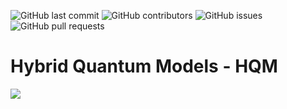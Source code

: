 ![GitHub last commit](https://img.shields.io/github/last-commit/alessandrosebastianelli/hybrid_quantum_models?style=flat-square)
![GitHub contributors](https://img.shields.io/github/contributors/alessandrosebastianelli/hybrid_quantum_models?style=flat-square)
![GitHub issues](https://img.shields.io/github/issues/alessandrosebastianelli/hybrid_quantum_models?style=flat-square)
![GitHub pull requests](https://img.shields.io/github/issues-pr/alessandrosebastianelli/hybrid_quantum_models?style=flat-square)

# Hybrid Quantum Models - HQM
![](../docs/logo.png)


